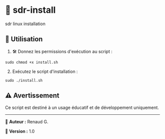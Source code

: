 # 📡 sdr-install
sdr linux installation

## 🚀 Utilisation

1. 🛠️ Donnez les permissions d'exécution au script :

`sudo chmod +x install.sh`

2. Exécutez le script d'installation :

`sudo ./install.sh`

## ⚠️ Avertissement

Ce script est destiné à un usage éducatif et de développement uniquement.

---

👤 **Auteur :** Renaud G.

📌 **Version :** 1.0
